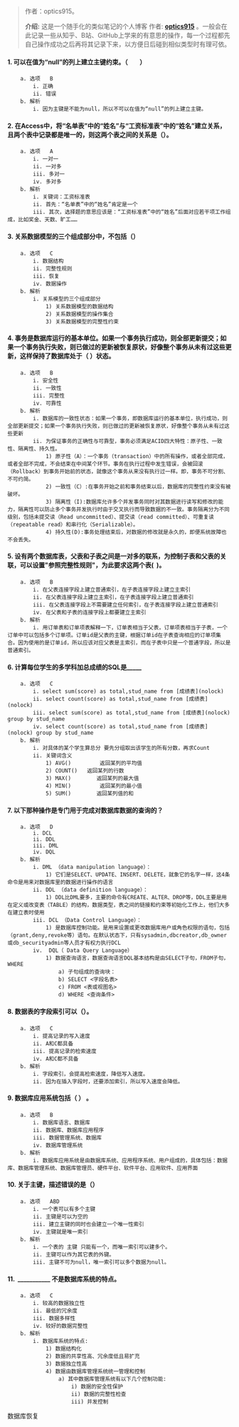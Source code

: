 > 作者：optics915。
>
> **介绍:** 这是一个随手化的类似笔记的个人博客 作者: **[optics915](https://optics915.gitee.io/docsify-blog)** 。一般会在此记录一些从知乎、B站、GitHub上学来的有意思的操作，每一个过程都先自己操作成功之后再将其记录下来，以方便日后碰到相似类型时有理可依。

#### 1. 可以在值为“null”的列上建立主键约束。（        ）
		a. 选项	B
			i. 正确
			ii. 错误
		b. 解析
			i. 因为主键是不能为null，所以不可以在值为“null”的列上建立主键。
#### 2. 在Access中，将“名单表”中的“姓名”与“工资标准表”中的“姓名”建立关系，且两个表中记录都是唯一的，则这两个表之间的关系是（）。
		a. 选项	A
			i. 一对一
			ii. 一对多
			iii. 多对一
			iv. 多对多
		b. 解析
			i. 关键词：工资标准表
			ii. 首先：“名单表”中的“姓名”肯定是一个
			iii. 其次，选择题的意思应该是：“工资标准表”中的“姓名”后面对应若干项工作组成，比如奖金、天数、旷工……
#### 3. 关系数据模型的三个组成部分中，不包括（）
		a. 选项	C
			i. 数据结构
			ii. 完整性规则
			iii. 恢复
			iv. 数据操作
		b. 解析
			i. 关系模型的三个组成部分
				1) 关系数据模型的数据结构
				2) 关系数据模型的操作集合
				3) 关系数据模型的完整性约束
#### 4. 事务是数据库运行的基本单位。如果一个事务执行成功，则全部更新提交；如果一个事务执行失败，则已做过的更新被恢复原状，好像整个事务从未有过这些更新，这样保持了数据库处于（ ）状态。
		a. 选项	B
			i. 安全性
			ii. 一致性
			iii. 完整性
			iv. 可靠性
		b. 解析
			i. 数据库的一致性状态：如果一个事务，即数据库运行的基本单位，执行成功，则全部更新提交；如果一个事务执行失败，则已做过的更新被恢复原状，好像整个事务从未有过这些更新
			ii. 为保证事务的正确性与可靠型，事务必须满足ACID四大特性：原子性、一致性、隔离性、持久性。
				1) 原子性（A）：一个事务（transaction）中的所有操作，或者全部完成，或者全部不完成，不会结束在中间某个环节。事务在执行过程中发生错误，会被回滚（Rollback）到事务开始前的状态，就像这个事务从来没有执行过一样。即，事务不可分割、不可约简。
				2) 一致性（C）:在事务开始之前和事务结束以后，数据库的完整性约束没有被破坏。
				3) 隔离性（I):数据库允许多个并发事务同时对其数据进行读写和修改的能力，隔离性可以防止多个事务并发执行时由于交叉执行而导致数据的不一致。事务隔离分为不同级别，包括未提交读（Read uncommitted）、提交读（read committed）、可重复读（repeatable read）和串行化（Serializable）。
				4) 持久性(D):事务处理结束后，对数据的修改就是永久的，即便系统故障也不会丢失。
#### 5. 设有两个数据库表，父表和子表之间是一对多的联系，为控制子表和父表的关联，可以设置"参照完整性规则"，为此要求这两个表(  )。
		a. 选项	B
			i. 在父表连接字段上建立普通索引，在子表连接字段上建立主索引
			ii. 在父表连接字段上建立主索引，在子表连接字段上建立普通索引
			iii. 在父表连接字段上不需要建立任何索引，在子表连接字段上建立普通索引
			iv. 在父表和子表的连接字段上都要建立主索引
		b. 解析
			i. 用订单表和订单项表解释一下，订单表相当于父表，订单项表相当于子表，一个订单中可以包括多个订单项。订单id是父表的主键，根据订单id在子表查询相应的订单项集合。因为使用的是订单id，所以应该对应父表是主索引，而在子表中只是一个普通字段，所以是普通索引。
#### 6. 计算每位学生的多学科加总成绩的SQL是_____
		a. 选项	C
			i. select sum(score) as total,stud_name from [成绩表](nolock)
			ii. select count(score) as total,stud_name from [成绩表](nolock)
			iii. select sum(score) as total,stud_name from [成绩表](nolock) group by stud_name
			iv. select count(score) as total,stud_name from [成绩表](nolock) group by stud_name
		b. 解析
			i. 对具体的某个学生算总分 要先分组取出该学生的所有分数，再求Count
			ii. 关键词含义
				1) AVG()         返回某列的平均值
				2) COUNT()   返回某列的行数
				3) MAX()        返回某列的最大值
				4) MIN()         返回某列的最小值
				5) SUM()        返回某列值的和
#### 7. 以下那种操作是专门用于完成对数据库数据的查询的？
		a. 选项	D
			i. DCL
			ii. DDL
			iii. DML
			iv. DQL
		b. 解析
			i. DML （data manipulation language）： 
				1) 它们是SELECT、UPDATE、INSERT、DELETE，就象它的名字一样，这4条命令是用来对数据库里的数据进行操作的语言 
			ii. DDL （data definition language）： 
				1) DDL比DML要多，主要的命令有CREATE、ALTER、DROP等，DDL主要是用在定义或改变表（TABLE）的结构，数据类型，表之间的链接和约束等初始化工作上，他们大多在建立表时使用 
			iii. DCL （Data Control Language）： 
				1) 是数据库控制功能。是用来设置或更改数据库用户或角色权限的语句，包括（grant,deny,revoke等）语句。在默认状态下，只有sysadmin,dbcreator,db_owner或db_securityadmin等人员才有权力执行DCL   
			iv.  DQL（ Data Query Language）  
				1) 数据查询语言，数据查询语言DQL基本结构是由SELECT子句，FROM子句，WHERE 
					a) 子句组成的查询块： 
					b) SELECT <字段名表> 
					c) FROM <表或视图名> 
					d) WHERE <查询条件>
#### 8. 数据表的字段索引可以（）。
		a. 选项	C
			i. 提高记录的写入速度
			ii. A和C都具备
			iii. 提高记录的检索速度
			iv. A和C都不具备
		b. 解析
			i. 字段索引，会提高检索速度，降低写入速度。
			ii. 因为在插入字段时，还要添加索引，所以写入速度会降低。
#### 9. 数据库应用系统包括（ ） 。
		a. 选项	B
			i. 数据库语言、数据库
			ii. 数据库、数据库应用程序
			iii. 数据管理系统、数据库
			iv. 数据库管理系统
		b. 解析
			i. 数据库应用系统是由数据库系统、应用程序系统、用户组成的，具体包括：数据库、数据库管理系统、数据库管理员、硬件平台、软件平台、应用软件、应用界面
#### 10. 关于主键，描述错误的是（）
		a. 选项	ABD
			i. 一个表可以有多个主键
			ii. 主键是可以为空的
			iii. 建立主键的同时也会建立一个唯一性索引
			iv. 主键就是唯一索引
		b. 解析
			i. 一个表的 主键 只能有一个，而唯一索引可以建多个。
			ii. 主键可以作为其它表的外键。 
			iii. 主键不可为null，唯一索引可以多个数据为null。
#### 11. &nbsp;___________ 不是数据库系统的特点。
		a. 选项	C
			i. 较高的数据独立性
			ii. 最低的冗余度
			iii. 数据多样性
			iv. 较好的数据完整性
		b. 解析
			i. 数据库系统的特点: 
				1) 数据结构化 
				2) 数据的共享性高、冗余度低且易扩充 
				3) 数据独立性高 
				4) 数据由数据库管理系统统一管理和控制 
					a) 其中数据库管理系统有以下几个控制功能:
						i) 数据的安全性保护
						ii) 数据的完整性检查
						iii) 并发控制
数据库恢复